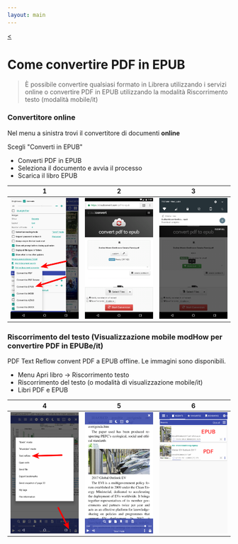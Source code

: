 ```yaml
---
layout: main
---
```

[<](/wiki/faq/it)

# Come convertire PDF in EPUB

> È possibile convertire qualsiasi formato in Librera utilizzando i servizi online o convertire PDF in EPUB utilizzando la modalità Riscorrimento testo (modalità mobile/it)

### Convertitore online

Nel menu a sinistra trovi il convertitore di documenti __online__

Scegli &quot;Converti in EPUB&quot;

* Converti PDF in EPUB
* Seleziona il documento e avvia il processo
* Scarica il libro EPUB

|1|2|3|
|-|-|-|
|![](1.png)|![](2.png)|![](3.png)|


### Riscorrimento del testo (Visualizzazione mobile modHow per convertire PDF in EPUBe/it)

PDF Text Reflow convent PDF a EPUB offline.
Le immagini sono disponibili.

* Menu Apri libro -&gt; Riscorrimento testo
* Riscorrimento del testo (o modalità di visualizzazione mobile/it)
* Libri PDF e EPUB

|4|5|6|
|-|-|-|
|![](4.png)|![](5.png)|![](6.png)|



